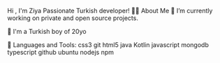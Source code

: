 Hi , I'm Ziya
Passionate Turkish developer!
🙋‍♂️ About Me
🔭 I’m currently working on private and open source projects.

🍰 I'm a Turkish boy of 20yo

🚀 Languages and Tools:
css3 git html5 java Kotlin javascript mongodb typescript github ubuntu nodejs npm
